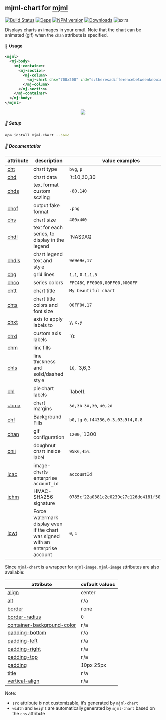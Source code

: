 ## mjml-chart for [mjml](https://mjml.io/)

[![Build Status](https://img.shields.io/circleci/project/image-charts/mjml-chart.svg)](https://circleci.com/gh/image-charts/mjml-chart/) [![Deps](https://img.shields.io/david/image-charts/mjml-chart.svg)](https://david-dm.org/image-charts/mjml-chart) [![NPM version](https://img.shields.io/npm/v/mjml-chart.svg)](http://badge.fury.io/js/mjml-chart)  [![Downloads](http://img.shields.io/npm/dm/mjml-chart.svg)](https://www.npmjs.com/package/mjml-chart) ![extra](https://img.shields.io/badge/actively%20maintained-yes-ff69b4.svg)

Displays charts as images in your email. Note that the chart can be animated (gif) when the `chan` attribute is specified.

#### 🎩 Usage


```xml
<mjml>
  <mj-body>
    <mj-container>
      <mj-section>
        <mj-column>
          <mj-chart chs="700x200" chd="s:theresadifferencebetweenknowingthepathandwalkingthepath" cht="bvs" chxt="y" chf="b0,lg,90,4CA4F5,0.1,C371D3,0.8,EA469E,1" />
        </mj-column>
      </mj-section>
    </mj-container>
  </mj-body>
</mjml>
```

<p align="center">
  <a href="https://image-charts.com/documentation">
    <img src="https://image-charts.com/chart?cht=bvs&chd=s:theresadifferencebetweenknowingthepathandwalkingthepath&chs=700x200&chxt=y&chf=b0,lg,90,4CA4F5,0.1,C371D3,0.8,EA469E,1" />
  </a>
</p>

##### 🚀 Setup

```bash
npm install mjml-chart --save
```

##### 🚧 Documentation


| attribute                                                                      | description                                                                     | value examples                                  |
| ------------------------------------------------------------------------------ | ------------------------------------------------------------------------------- | ----------------------------------------------- |
| [cht](https://image-charts.com/documentation#chart-type)                       | chart type                                                                      | `bvg`, `p`                                      |
| [chd](https://image-charts.com/documentation#data-format)                      | chart data                                                                      | `t:10,20,30|15,25,35`                           |
| [chds](https://image-charts.com/documentation#text-format-with-custom-scaling) | text format custom scaling                                                      | `-80,140`                                       |
| [chof](https://image-charts.com/documentation#output-format)                   | output fake format                                                              | `.png`                                          |
| [chs](https://image-charts.com/documentation#chart-size)                       | chart size                                                                      | `400x400`                                       |
| [chdl](https://image-charts.com/documentation#chart-legend-text-and-style)     | text for each series, to display in the legend                                  | `NASDAQ|FTSE100|DOW`                            |
| [chdls](https://image-charts.com/documentation#chart-legend-text-and-style)    | chart legend text and style                                                     | `9e9e9e,17`                                     |
| [chg](https://image-charts.com/documentation#grid-lines)                       | grid lines                                                                      | `1,1`, `0,1,1,5`                                |
| [chco](https://image-charts.com/documentation#series-colors)                   | series colors                                                                   | `FFC48C`, `FF0000,00FF00,0000FF`                |
| [chtt](https://image-charts.com/documentation)                                 | chart title                                                                     | `My beautiful chart`                            |
| [chts](https://image-charts.com/documentation)                                 | chart title colors and font size                                                | `00FF00,17`                                     |
| [chxt](https://image-charts.com/documentation)                                 | axis to apply labels to                                                         | `y`, `x,y`                                      |
| [chxl](https://image-charts.com/documentation)                                 | custom axis labels                                                              | `0:|Jan|July|Jan`, `0:|Jan|July|Jan|1|10|20|30` |
| [chm](https://image-charts.com/documentation)                                  | line fills                                                                      |                                                 |
| [chls](https://image-charts.com/documentation#line-styles)                     | line thickness and solid/dashed style                                           | `10`, `3,6,3|5`                                 |
| [chl](https://image-charts.com/documentation#labels)                           | pie chart labels                                                                | `label1|label2`                                 |
| [chma](https://image-charts.com/documentation)                                 | chart margins                                                                   | `30,30,30,30`, `40,20`                          |
| [chf](https://image-charts.com/documentation#background-fills)                 | Background Fills                                                                | `b0,lg,0,f44336,0.3,03a9f4,0.8`                 |
| [chan](https://image-charts.com/documentation#chart-gif-animation)             | gif configuration                                                               | `1200`, `1300|easeInOutSine`                    |
| [chli](https://image-charts.com/documentation#inside-label)                    | doughnut chart inside label                                                     | `95K€`, `45%`                                   |
| [icac](https://image-charts.com/documentation#enterprise-version)              | image-charts enterprise `account_id`                                            | `accountId`                                     |
| [ichm](https://image-charts.com/documentation#enterprise-version)              | HMAC-SHA256 signature                                                           | `0785cf22a0381c2e0239e27c126de4181f501d11…`     |
| [icwt](https://image-charts.com/documentation#enterprise-version)              | Force watermark display even if the chart was signed with an enterprise account | `0`, `1`                                        |


Since `mjml-chart` is a wrapper for `mjml-image`, `mjml-image` attributes are also available:

| attribute                                 | default values |
| ----------------------------------------- | -------------- |
| [align](#mjml-image)                      | center         |
| [alt](#mjml-image)                        | n/a            |
| [border](#mjml-image)                     | none           |
| [border-radius](#mjml-image)              | 0              |
| [container-background-color](#mjml-image) | n/a            |
| [padding-bottom](#mjml-image)             | n/a            |
| [padding-left](#mjml-image)               | n/a            |
| [padding-right](#mjml-image)              | n/a            |
| [padding-top](#mjml-image)                | n/a            |
| [padding](#mjml-image)                    | 10px 25px      |
| [title](#mjml-image)                      | n/a            |
| [vertical-align](#mjml-image)             | n/a            |


Note:
- `src` attribute is not customizable, it's generated by `mjml-chart`
- `width` and `height` are automatically generated by `mjml-chart` based on the `chs` attribute

